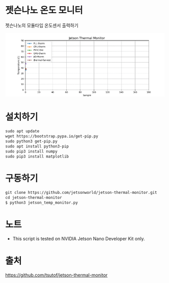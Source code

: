 # 젯슨나노 온도 모니터

젯슨나노의 모듈타입 온도센서 출력하기

<img src="./jetson_temp_monitor.gif" alt="Screenshot" title="Screenshot">

# 설치하기
```
sudo apt update
wget https://bootstrap.pypa.io/get-pip.py
sudo python3 get-pip.py
sudo apt install python3-pip
sudo pip3 install numpy
sudo pip3 install matplotlib
```

# 구동하기
```
git clone https://github.com/jetsonworld/jetson-thermal-monitor.git
cd jetson-thermal-monitor
$ python3 jetson_temp_monitor.py
```

# 노트
- This script is tested on NVIDIA Jetson Nano Developer Kit only.

# 출처
https://github.com/tsutof/jetson-thermal-monitor
